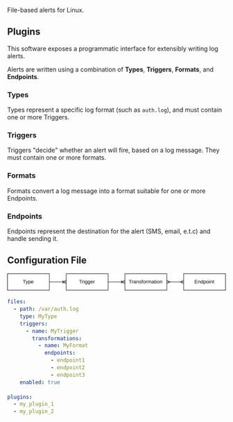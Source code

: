 
File-based alerts for Linux. 

## Plugins

This software exposes a programmatic interface for extensibly writing log alerts.

Alerts are written using a combination of **Types**, **Triggers**, **Formats**, and **Endpoints**.

### Types

Types represent a specific log format (such as `auth.log`), and must contain one or more Triggers.

### Triggers

Triggers "decide" whether an alert will fire, based on a log message. They must contain one or more formats.

### Formats

Formats convert a log message into a format suitable for one or more Endpoints.

### Endpoints

Endpoints represent the destination for the alert (SMS, email, e.t.c) and handle sending it.

## Configuration File

![Entity relationship diagram for Types, Triggers, Formats, and Endpoints](erd.drawio.png)

```yaml
files:
  - path: /var/auth.log
    type: MyType
    triggers:
      - name: MyTrigger
        transformations:
          - name: MyFormat
            endpoints:
              - endpoint1
              - endpoint2
              - endpoint3
    enabled: true

plugins:
  - my_plugin_1
  - my_plugin_2
```